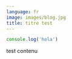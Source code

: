```yaml
---
language: fr
image: images/blog.jpg
title: titre test
---
```



```javascript
console.log('hola')
```

test contenu